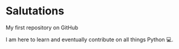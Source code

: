 # Salutations
My first repository on GitHub

I am here to learn and eventually contribute on all things Python :computer:.
